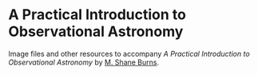 # A Practical Introduction to Observational Astronomy
Image files and other resources to accompany *A Practical Introduction to Observational Astronomy*  by [M. Shane Burns](https://faculty1.coloradocollege.edu/~sburns/).

